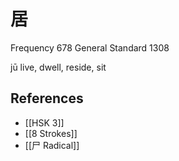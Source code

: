 # 居
Frequency 678
General Standard 1308

jū
live, dwell, reside, sit

## References
- [[HSK 3]]
- [[8 Strokes]]
- [[尸 Radical]]